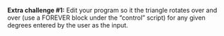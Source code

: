 **Extra challenge #1:** Edit your program so it the triangle rotates over and over (use a FOREVER block under the “control” script) for any given degrees entered by the user as the input.
